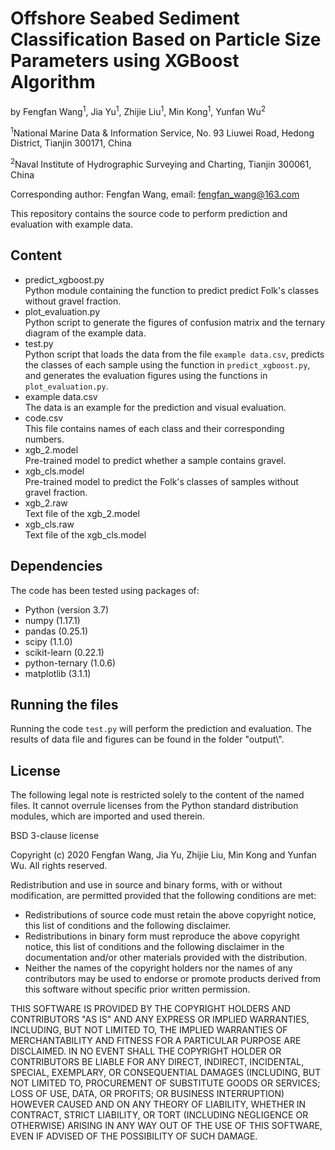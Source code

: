 # Offshore Seabed Sediment Classification Based on Particle Size Parameters using XGBoost Algorithm

by Fengfan Wang<sup>1</sup>, Jia Yu<sup>1</sup>, Zhijie Liu<sup>1</sup>, Min Kong<sup>1</sup>, Yunfan Wu<sup>2</sup>

<sup>1</sup>National Marine Data & Information Service, No. 93 Liuwei Road, Hedong District, Tianjin 300171, China

<sup>2</sup>Naval Institute of Hydrographic Surveying and Charting, Tianjin 300061, China

Corresponding author: Fengfan Wang, email: fengfan_wang@163.com



This repository contains the source code to perform prediction and evaluation with example data. 

## Content
- predict_xgboost.py  
Python module containing the function to predict predict Folk's classes without gravel fraction.
- plot_evaluation.py  
Python script to generate the figures of confusion matrix and the ternary diagram of the example data.
- test.py  
Python script that loads the data from the file `example data.csv`, predicts the classes of each sample using the 
function in `predict_xgboost.py`, and generates the evaluation figures using the functions in `plot_evaluation.py`.
- example data.csv  
The data is an example for the prediction and visual evaluation.
- code.csv  
This file contains names of each class and their corresponding numbers.
- xgb_2.model  
Pre-trained model to predict whether a sample contains gravel. 
- xgb_cls.model  
Pre-trained model to predict the Folk's classes of samples without gravel fraction.
- xgb_2.raw  
Text file of the xgb_2.model
- xgb_cls.raw  
Text file of the xgb_cls.model

## Dependencies
The code has been tested using packages of:  
- Python (version 3.7)
- numpy (1.17.1)
- pandas (0.25.1)
- scipy (1.1.0)
- scikit-learn (0.22.1)
- python-ternary (1.0.6)
- matplotlib (3.1.1)


## Running the files
Running the code `test.py` will perform the prediction and evaluation. The results of data file and figures can be found in the folder "output\\". 


## License

The following legal note is restricted solely to the content of the named files. It cannot
overrule licenses from the Python standard distribution modules, which are imported and
used therein.

BSD 3-clause license

Copyright (c) 2020 Fengfan Wang, Jia Yu, Zhijie Liu, Min Kong and Yunfan Wu.
All rights reserved.

Redistribution and use in source and binary forms, with or without
modification, are permitted provided that the following conditions are met:

* Redistributions of source code must retain the above copyright notice,
  this list of conditions and the following disclaimer.
* Redistributions in binary form must reproduce the above copyright notice,
  this list of conditions and the following disclaimer in the documentation
  and/or other materials provided with the distribution.
* Neither the names of the copyright holders nor the names of any contributors
  may be used to endorse or promote products derived from this software
  without specific prior written permission.

THIS SOFTWARE IS PROVIDED BY THE COPYRIGHT HOLDERS AND CONTRIBUTORS "AS IS" AND
ANY EXPRESS OR IMPLIED WARRANTIES, INCLUDING, BUT NOT LIMITED TO, THE IMPLIED
WARRANTIES OF MERCHANTABILITY AND FITNESS FOR A PARTICULAR PURPOSE ARE
DISCLAIMED. IN NO EVENT SHALL THE COPYRIGHT HOLDER OR CONTRIBUTORS BE LIABLE
FOR ANY DIRECT, INDIRECT, INCIDENTAL, SPECIAL, EXEMPLARY, OR CONSEQUENTIAL
DAMAGES (INCLUDING, BUT NOT LIMITED TO, PROCUREMENT OF SUBSTITUTE GOODS OR
SERVICES; LOSS OF USE, DATA, OR PROFITS; OR BUSINESS INTERRUPTION) HOWEVER
CAUSED AND ON ANY THEORY OF LIABILITY, WHETHER IN CONTRACT, STRICT LIABILITY,
OR TORT (INCLUDING NEGLIGENCE OR OTHERWISE) ARISING IN ANY WAY OUT OF THE USE
OF THIS SOFTWARE, EVEN IF ADVISED OF THE POSSIBILITY OF SUCH DAMAGE.
